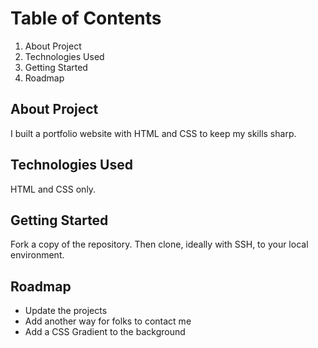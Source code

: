 # Table of Contents

1. About Project
2. Technologies Used
3. Getting Started
4. Roadmap

## About Project

I built a portfolio website with HTML and CSS to keep my skills sharp.

## Technologies Used

HTML and CSS only.

## Getting Started

Fork a copy of the repository. Then clone, ideally with SSH, to your local environment.

## Roadmap

- Update the projects
- Add another way for folks to contact me
- Add a CSS Gradient to the background
